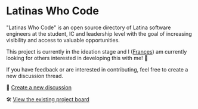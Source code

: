 # Latinas Who Code

"Latinas Who Code" is an open source directory of Latina software engineers at the student, IC and leadership level with the goal of increasing visibility and access to valuable opportunities.

This project is currently in the ideation stage and I ([Frances](https://github.com/FrancesCoronel)) am currently looking for others interested in developing this with me! 🎉

If you have feedback or are interested in contributing, feel free to create a new discussion thread.

💬 [Create a new discussion](https://github.com/FrancesCoronel/latinas-who-code/discussions)

🛠️ [View the existing project board](https://github.com/users/FrancesCoronel/projects/1)
